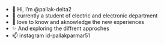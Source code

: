 - 👋 Hi, I’m @pallak-delta2
- 🌱 currently a student of electric and electronic department 
- 💞️ love to know and aknowledge the new experiences
- ✨ And exploring the diffrent approches
- 📫 instagram id-pallakparmar51

<!---
pallak-delta2/pallak-delta2 is a ✨ special ✨ repository because its `README.md` (this file) appears on your GitHub profile.
You can click the Preview link to take a look at your changes.
--->
